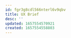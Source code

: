 ```yaml
---
id: fgr3g8cdl566nterl6v9qbv
title: UX Brief 
desc: ''
updated: 1657554570921
created: 1657554558803
---
```


